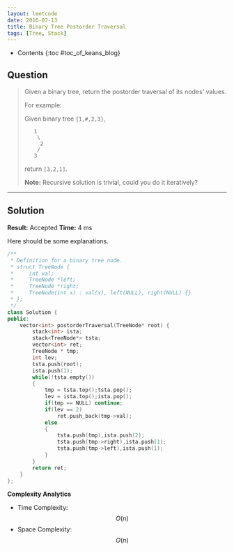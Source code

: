 ```yaml
---
layout: leetcode
date: 2016-07-13
title: Binary Tree Postorder Traversal
tags: [Tree, Stack]
---
```


* Contents
{:toc #toc_of_keans_blog}

## Question

> Given a binary tree, return the postorder traversal of its nodes' values.
>
>For example:
>
>Given binary tree `{1,#,2,3}`,
>
>        1
>         \
>          2
>         /
>        3
>    
>return `[3,2,1]`.
>
>**Note:** Recursive solution is trivial, could you do it iteratively?
>     

***

## Solution

**Result:** Accepted **Time:** 4 ms

Here should be some explanations.

```cpp
/**
 * Definition for a binary tree node.
 * struct TreeNode {
 *     int val;
 *     TreeNode *left;
 *     TreeNode *right;
 *     TreeNode(int x) : val(x), left(NULL), right(NULL) {}
 * };
 */
class Solution {
public:
    vector<int> postorderTraversal(TreeNode* root) {
        stack<int> ista;
        stack<TreeNode*> tsta;
        vector<int> ret;
        TreeNode * tmp;
        int lev;
        tsta.push(root);
        ista.push(1);
        while(!tsta.empty())
        {
            tmp = tsta.top();tsta.pop();
            lev = ista.top();ista.pop();
            if(tmp == NULL) continue;
            if(lev == 2)
                ret.push_back(tmp->val);
            else
            {
                tsta.push(tmp),ista.push(2);
                tsta.push(tmp->right),ista.push(1);
                tsta.push(tmp->left),ista.push(1);
            }
        }
        return ret;
    }
};
```

**Complexity Analytics**

- Time Complexity: $$O(n)$$
- Space Complexity: $$O(n)$$
